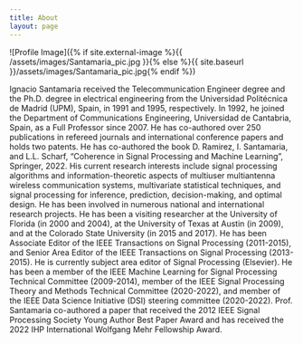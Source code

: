 ```yaml
---
title: About
layout: page
---
```

![Profile Image]({% if site.external-image %}{{ /assets/images/Santamaria_pic.jpg }}{% else %}{{ site.baseurl }}/assets/images/Santamaria_pic.jpg{% endif %})

<p>Ignacio Santamaria received the Telecommunication Engineer degree and the Ph.D. degree in electrical engineering from the Universidad Politécnica de Madrid (UPM), Spain, in 1991 and 1995, respectively. In 1992, he joined the Department of Communications Engineering, Universidad de Cantabria, Spain, as a Full Professor since 2007. He has co-authored over 250 publications in refereed journals and international conference papers and holds two patents. He has co-authored the book D. Ramirez, I. Santamaria, and L.L. Scharf, “Coherence in Signal Processing and Machine Learning”, Springer, 2022. His current research interests include signal processing algorithms and information-theoretic aspects of multiuser multiantenna wireless communication systems, multivariate statistical techniques, and signal processing for inference, prediction, decision-making, and optimal design. He has been involved in numerous national and international research projects. He has been a visiting researcher at the University of Florida (in 2000 and 2004), at the University of Texas at Austin (in 2009), and at the Colorado State University (in 2015 and 2017). He has been Associate Editor of the IEEE Transactions on Signal Processing (2011-2015), and Senior Area Editor of the IEEE Transactions on Signal Processing (2013-2015). He is currently subject area editor of Signal Processing (Elsevier). He has been a member of the IEEE Machine Learning for Signal Processing Technical Committee (2009-2014), member of the IEEE Signal Processing Theory and Methods Technical Committee (2020-2022), and member of the IEEE Data Science Initiative (DSI) steering committee (2020-2022). Prof. Santamaria co-authored a paper that received the 2012 IEEE Signal Processing Society Young Author Best Paper Award and has received the 2022 IHP International Wolfgang Mehr Fellowship Award.</p>

